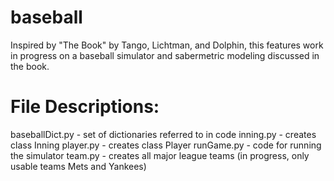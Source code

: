 # baseball
 Inspired by "The Book" by Tango, Lichtman, and Dolphin, this features work in progress on a baseball simulator and sabermetric modeling discussed in the book.

# File Descriptions:
 baseballDict.py - set of dictionaries referred to in code
 inning.py - creates class Inning
 player.py - creates class Player
 runGame.py - code for running the simulator
 team.py - creates all major league teams (in progress, only usable teams Mets and Yankees)
